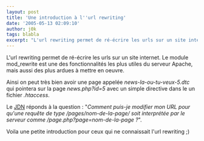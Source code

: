 ```yaml
---
layout: post
title: 'Une introduction à l''url rewriting'
date: '2005-05-13 02:09:10'
author: j0k
tags: blabla
excerpt: "L'url rewriting permet de ré-écrire les urls sur un site internet.   Le module mod_rewrite est une des fonctionnalités les plus utiles du serveur Apache, mais aussi des plus ardues à mettre en oeuvre.  \n  \nAinsi on peut très bien avoir une page appelée *news-la-ou-tu-veux-5.dtc* qui pointera sur la page *news.php?id=5* avec un simple directive dans le un      …"
---
```


L'url rewriting permet de ré-écrire les urls sur un site internet.   Le module mod_rewrite est une des fonctionnalités les plus utiles du serveur Apache, mais aussi des plus ardues à mettre en oeuvre.

Ainsi on peut très bien avoir une page appelée *news-la-ou-tu-veux-5.dtc* qui pointera sur la page *news.php?id=5* avec un simple directive dans le un fichier *.htaccess*.

Le [JDN](http://developpeur.journaldunet.com/tutoriel/out/050512-apache-mod-rewirte-reecriture-url.shtml) réponds à la question : "*Comment puis-je modifier mon URL pour qu'une requête de type /pages/nom-de-la-page/ soit interprétée par le serveur comme /page.php?page=nom-de-la-page ?*".

Voila une petite introduction pour ceux qui ne connaissait l'url rewriting ;)
